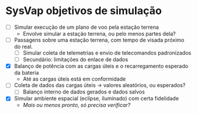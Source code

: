 # SysVap objetivos de simulação

- [ ] Simular execução de um plano de voo pela estação terrena
	- Envolve simular a estação terrena, ou pelo menos partes dela?
- [ ] Passagens sobre uma estação terrena, com tempo de visada próximo do real.
	- [ ] Simular coleta de telemetrias e envio de telecomandos padronizados
	- [ ] Secundário: limitações do enlace de dados
- [X] Balanço de potência com as cargas úteis e o recarregamento esperado da bateria
	- Até as cargas úteis está em conformidade
- [ ] Coleta de dados das cargas úteis -> valores aleatórios, ou esperados?
	- [ ] Balanço interno de dados gerados e dados salvos
- [X] Simular ambiente espacial (eclipse, iluminado) com certa fidelidade
	- *Mais ou menos pronto, só precisa verificar?*

